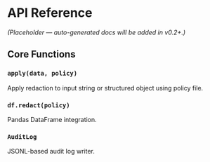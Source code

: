 # API Reference

_(Placeholder — auto-generated docs will be added in v0.2+.)_

## Core Functions
### `apply(data, policy)`
Apply redaction to input string or structured object using policy file.

### `df.redact(policy)`
Pandas DataFrame integration.

### `AuditLog`
JSONL-based audit log writer.
